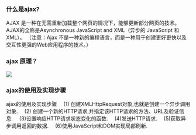 

### 什么是ajax?

AJAX 是一种在无需重新加载整个网页的情况下，能够更新部分网页的技术。
AJAX的全称是Asynchronous JavaScript and XML（异步的 JavaScript 和 XML）。
（注意：Ajax 不是一种新的编程语言，而是一种用于创建更好更快以及交互性更强的Web应用程序的技术。）
### ajax 原理？

![](https://upload-images.jianshu.io/upload_images/12889549-b47e90c3a77e4ae2.gif?imageMogr2/auto-orient/strip)
### ajax的使用及实现步骤
ajax的使用及实现步骤
  (1) 创建XMLHttpRequest对象,也就是创建一个异步调用对象. 
  (2) 创建一个新的HTTP请求,并指定该HTTP请求的方法、URL及验证信息. 
  (3)设置响应HTTP请求状态变化的函数. 
  (4)发送HTTP请求. 
  (5)获取异步调用返回的数据. 
  (6)使用JavaScript和DOM实现局部刷新.
